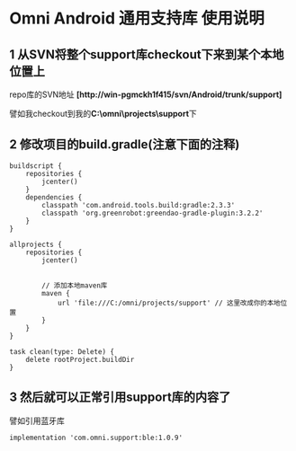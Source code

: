 
# Omni Android 通用支持库 使用说明

## 1 从SVN将整个support库checkout下来到某个本地位置上

repo库的SVN地址
**[http://win-pgmckh1f415/svn/Android/trunk/support]**

譬如我checkout到我的**C:\omni\projects\support**下

## 2 修改项目的build.gradle(注意下面的注释)

```
buildscript {
    repositories {
        jcenter()
    }
    dependencies {
        classpath 'com.android.tools.build:gradle:2.3.3'
        classpath 'org.greenrobot:greendao-gradle-plugin:3.2.2'
    }
}

allprojects {
    repositories {
        jcenter()


        // 添加本地maven库
        maven {
            url 'file:///C:/omni/projects/support' // 这里改成你的本地位置
        }
    }
}

task clean(type: Delete) {
    delete rootProject.buildDir
}
```

## 3 然后就可以正常引用support库的内容了

譬如引用蓝牙库
```
implementation 'com.omni.support:ble:1.0.9'
```